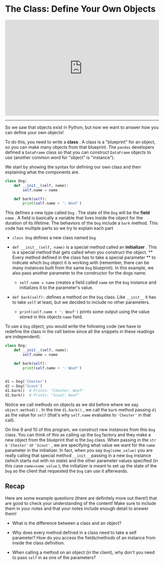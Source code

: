 # The Class: Define Your Own Objects


<div style="position: relative; padding-bottom: 62.5%; height: 0;">
    <iframe src="https://www.loom.com/embed/e10d04adc79e4015a810538ee96e2c01?sharedAppSource=personal_library" frameborder="0" webkitallowfullscreen mozallowfullscreen allowfullscreen style="position: absolute; top: 0; left: 0; width: 100%; height: 100%;"></iframe>
</div>

---

So we saw that objects exist in Python, but now we want to answer how you can define your own objects!  

To do this, you need to write a **class** . A class is a "blueprint" for an object, so you can make many objects from that blueprint. The `pandas` developers defined a `DataFrame` class so that you can construct `DataFrame` objects to use (another common word for "object" is "instance").  

We start by showing the syntax for defining our own class and then explaining what the components are.  

```python
class Dog:
    def __init__(self, name):
        self.name = name

    def bark(self):
        print(self.name + ': Woof')
```

This defines a new type called `Dog` . The state of the `Dog` will be the **field**  `name` . A field is basically a variable that lives inside the object for the duration of its lifetime. The behaviors of the `Dog` include a `bark` method. This code has multiple parts so we try to explain each part  

-  `class Dog`     defines a new class named     `Dog`   

-  `def __init__(self, name)`     is a special method called an     **initializer**     . This is a special method that gets called when you construct the object.     **
					Every method defined in the class has to take a special parameter 
					**     to indicate which     `Dog`     object it is working with (remember, there can be many instances built from the same     `Dog`     blueprint). In this example, we also pass another parameter to the constructor for the dogs name.  

    -  `self.name = name`         creates a field called         `name`         on the         `Dog`         instance and initializes it to the parameter's value.  


-  `def bark(self):`     defines a method on the     `Dog`     class. Like     `__init__`     it has to take     `self`     at least, but we decided to include no other parameters.  

    -  `print(self.name + ': Woof')`         prints some output using the value stored in this objects         `name`         field.  



To use a `Dog` object, you would write the following code (we have to redefine the class in the cell below since all the snippets in these readings are independent).  

```python
class Dog:
    def __init__(self, name):
        self.name = name

    def bark(self):
        print(self.name + ': Woof')
        
        
d1 = Dog('Chester')
d2 = Dog('Scout')
d1.bark()  # Prints: "Chester: Woof"
d2.bark()  # Prints: "Scout: Woof"
```

Notice we call methods on objects as we did before where we say `object.method()` . In the line `d1.bark()` , we call the `bark` method passing `d1` as the value for `self` (that's why `self.name` evaluates to `'Chester'` in that call).  

On line 9 and 10 of this program, we construct new instances from this `Dog` class. You can think of this as calling up the `Dog` factory and they make a new object from the blueprint that is the `Dog` class. When passing in the `str` s `'Chester'` or `'Scout'` , we are specifying what value we want for the `name` parameter in the initializer. In fact, when you say `Dog(some_value)` you are really calling that special method `__init__` passing in a new `Dog` instance (which starts out with no state) and the other parameter values specified (in this case `name=some_value` ); the initializer is meant to set up the state of the `Dog` so the client that requested the `Dog` can use it afterwards.  

##  Recap  

Here are some example questions (there are definitely more out there!) that are good to check your understanding of the content! Make sure to include them in your notes and that your notes include enough detail to answer them!  

-  What is the difference between a class and an object?  

-  Why does every method defined in a class need to take a self parameter? How do you access the fields/methods of an instance from inside the class definition.  

-  When calling a method on an object (in the client), why don't you need to pass     `self`     in as one of the parameters?  


